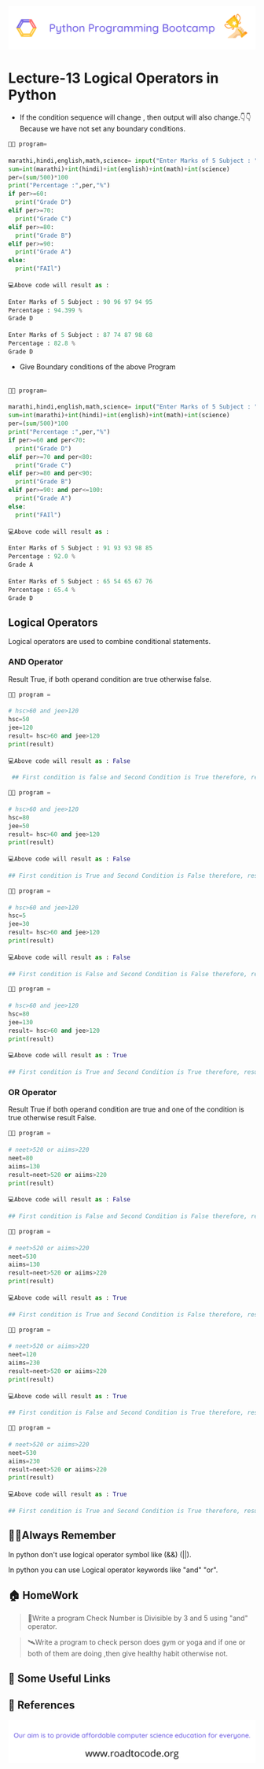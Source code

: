 <!-- HEADER -->
<p align="center">
  <img  src="./../assets/header.png" />
</p>

# Lecture-13 Logical Operators in Python


* If the condition sequence will change , then output will also change.👇👇 Because we have not set any boundary conditions.


```python
👨‍💻 program=

marathi,hindi,english,math,science= input("Enter Marks of 5 Subject : ").split()
sum=int(marathi)+int(hindi)+int(english)+int(math)+int(science)
per=(sum/500)*100
print("Percentage :",per,"%")
if per>=60:
  print("Grade D")
elif per>=70:
  print("Grade C")
elif per>=80:
  print("Grade B")
elif per>=90:
  print("Grade A")
else:
  print("FAIl")

💻Above code will result as : 

Enter Marks of 5 Subject : 90 96 97 94 95
Percentage : 94.399 %
Grade D

Enter Marks of 5 Subject : 87 74 87 98 68
Percentage : 82.8 %
Grade D

```

* Give Boundary conditions of the above Program 

```python

👨‍💻 program=

marathi,hindi,english,math,science= input("Enter Marks of 5 Subject : ").split()
sum=int(marathi)+int(hindi)+int(english)+int(math)+int(science)
per=(sum/500)*100
print("Percentage :",per,"%")
if per>=60 and per<70:
  print("Grade D")
elif per>=70 and per<80:
  print("Grade C")
elif per>=80 and per<90:
  print("Grade B")
elif per>=90: and per<=100:
  print("Grade A")
else:
  print("FAIl")

💻Above code will result as : 

Enter Marks of 5 Subject : 91 93 93 98 85
Percentage : 92.0 %
Grade A

Enter Marks of 5 Subject : 65 54 65 67 76
Percentage : 65.4 %
Grade D
```

## Logical Operators 

Logical operators are used to combine conditional statements.

### AND Operator

Result True, if both operand condition are true otherwise false.

```python
👨‍💻 program =

# hsc>60 and jee>120
hsc=50
jee=120
result= hsc>60 and jee>120
print(result)

💻Above code will result as : False
 
 ## First condition is false and Second Condition is True therefore, result is false.
```
```python
👨‍💻 program =

# hsc>60 and jee>120
hsc=80
jee=50
result= hsc>60 and jee>120
print(result)

💻Above code will result as : False
 
## First condition is True and Second Condition is False therefore, result is false.
```
```python
👨‍💻 program =

# hsc>60 and jee>120
hsc=5
jee=30
result= hsc>60 and jee>120
print(result)

💻Above code will result as : False

## First condition is False and Second Condition is False therefore, result is false.
```
```python
👨‍💻 program =

# hsc>60 and jee>120
hsc=80
jee=130
result= hsc>60 and jee>120
print(result)

💻Above code will result as : True

## First condition is True and Second Condition is True therefore, result is True.
```

### OR Operator

Result True if both operand condition are true and one of the condition is true otherwise result False.

```python
👨‍💻 program =

# neet>520 or aiims>220
neet=80
aiims=130
result=neet>520 or aiims>220
print(result)

💻Above code will result as : False

## First condition is False and Second Condition is False therefore, result is False.
```
```python
👨‍💻 program =

# neet>520 or aiims>220
neet=530
aiims=130
result=neet>520 or aiims>220
print(result)

💻Above code will result as : True

## First condition is True and Second Condition is False therefore, result is True because one of the condition is true.
```
```python
👨‍💻 program =

# neet>520 or aiims>220
neet=120
aiims=230
result=neet>520 or aiims>220
print(result)

💻Above code will result as : True

## First condition is False and Second Condition is True therefore, result is True because one of the condition is true.

```
```python
👨‍💻 program =

# neet>520 or aiims>220
neet=530
aiims=230
result=neet>520 or aiims>220
print(result)

💻Above code will result as : True

## First condition is True and Second Condition is True therefore, result is True because both of the condition is true.

```
## 🧠📝Always Remember

In python don't use logical operator symbol like (&&) (||).

In python you can use Logical operator keywords like "and" "or".

## 🏠 HomeWork
>🚁Write a program Check Number is Divisible by 3 and 5 using "and" operator.

>🛰️Write a program to check person does gym or yoga and if one or both of them are doing ,then give healthy habit otherwise not.

## 🔗 Some Useful Links

## 📖 References

<!-- FOOTER -->
<p align="center">
  <img  src="./../assets/footer.png" />
</p>  